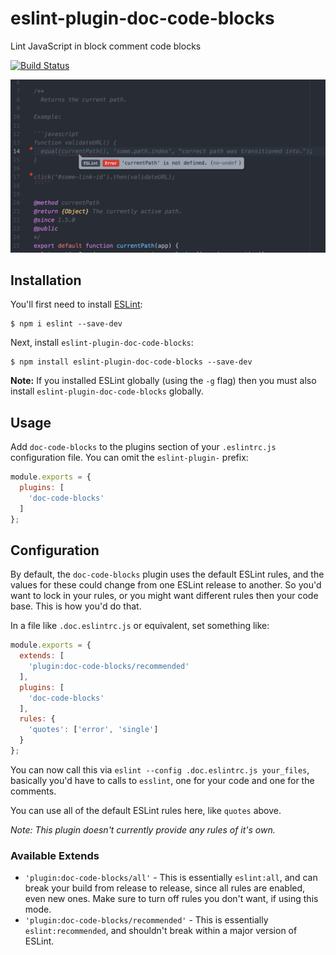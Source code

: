 # eslint-plugin-doc-code-blocks

Lint JavaScript in block comment code blocks

[![Build Status](https://travis-ci.org/knownasilya/eslint-plugin-doc-code-blocks.svg?branch=master)](https://travis-ci.org/knownasilya/eslint-plugin-doc-code-blocks)

![Screenshot](screenshot.png)

## Installation

You'll first need to install [ESLint](http://eslint.org):

```
$ npm i eslint --save-dev
```

Next, install `eslint-plugin-doc-code-blocks`:

```
$ npm install eslint-plugin-doc-code-blocks --save-dev
```

**Note:** If you installed ESLint globally (using the `-g` flag) then you must also install `eslint-plugin-doc-code-blocks` globally.

## Usage

Add `doc-code-blocks` to the plugins section of your `.eslintrc.js` configuration file. You can omit the `eslint-plugin-` prefix:

```js
module.exports = {
  plugins: [
    'doc-code-blocks'
  ]
};
```

## Configuration

By default, the `doc-code-blocks` plugin uses the default ESLint rules, and the values for these could change
from one ESLint release to another. So you'd want to lock in your rules, or you might want different rules
then your code base. This is how you'd do that.

In a file like `.doc.eslintrc.js` or equivalent, set something like:

```js
module.exports = {
  extends: [
    'plugin:doc-code-blocks/recommended'
  ],
  plugins: [
    'doc-code-blocks'
  ],
  rules: {
    'quotes': ['error', 'single']
  }
};
```

You can now call this via `eslint --config .doc.eslintrc.js your_files`, basically you'd have to calls to `esslint`, one for your code
and one for the comments.

You can use all of the default ESLint rules here, like `quotes` above.

*Note: This plugin doesn't currently provide any rules of it's own.*

### Available Extends

- `'plugin:doc-code-blocks/all'` - This is essentially `eslint:all`, and can break your build from release to release, since all rules are enabled,
  even new ones. Make sure to turn off rules you don't want, if using this mode.
- `'plugin:doc-code-blocks/recommended'` - This is essentially `eslint:recommended`, and shouldn't break within a major version of ESLint.

